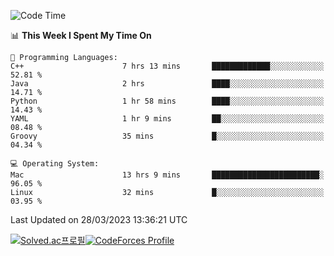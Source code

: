 
<!--START_SECTION:waka-->
![Code Time](http://img.shields.io/badge/Code%20Time-2%2C634%20hrs%2047%20mins-blue)

📊 **This Week I Spent My Time On** 

```text
💬 Programming Languages: 
C++                      7 hrs 13 mins       █████████████░░░░░░░░░░░░   52.81 % 
Java                     2 hrs               ████░░░░░░░░░░░░░░░░░░░░░   14.71 % 
Python                   1 hr 58 mins        ████░░░░░░░░░░░░░░░░░░░░░   14.43 % 
YAML                     1 hr 9 mins         ██░░░░░░░░░░░░░░░░░░░░░░░   08.48 % 
Groovy                   35 mins             █░░░░░░░░░░░░░░░░░░░░░░░░   04.34 % 

💻 Operating System: 
Mac                      13 hrs 9 mins       ████████████████████████░   96.05 % 
Linux                    32 mins             █░░░░░░░░░░░░░░░░░░░░░░░░   03.95 % 
```


 Last Updated on 28/03/2023 13:36:21 UTC
<!--END_SECTION:waka-->
[![Solved.ac프로필](http://mazassumnida.wtf/api/generate_badge?boj=hckim96)](https://solved.ac/hckim96)[![CodeForces Profile](https://cf.leed.at?id=hckim96)](https://codeforces.com/profile/hckim96)
